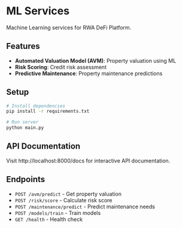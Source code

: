 # ML Services

Machine Learning services for RWA DeFi Platform.

## Features

- **Automated Valuation Model (AVM)**: Property valuation using ML
- **Risk Scoring**: Credit risk assessment
- **Predictive Maintenance**: Property maintenance predictions

## Setup

```bash
# Install dependencies
pip install -r requirements.txt

# Run server
python main.py
```

## API Documentation

Visit http://localhost:8000/docs for interactive API documentation.

## Endpoints

- `POST /avm/predict` - Get property valuation
- `POST /risk/score` - Calculate risk score
- `POST /maintenance/predict` - Predict maintenance needs
- `POST /models/train` - Train models
- `GET /health` - Health check
